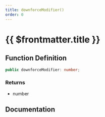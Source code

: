```yaml
---
title: downforceModifier()
order: 0
---
```


# {{ $frontmatter.title }}

## Function Definition

```ts
public downforceModifier: number;
```

### Returns

* number

## Documentation

<!--@include: ./parts/downforceModifier.md-->
